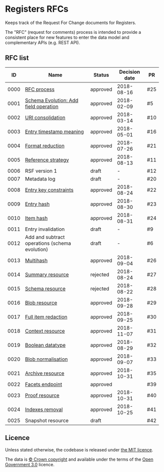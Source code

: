 # Registers RFCs

Keeps track of the Request For Change documents for Registers.

The "RFC" (request for comments) process is intended to provide a consistent
place for new features to enter the data model and complementary APIs (e.g.
REST API).

## RFC list

|ID|Name|Status|Decision date|PR|
|-|-|-|-|-|
|0000|[RFC process](content/rfc-process/index.md)|approved|2018-08-16|#25|
|0001|[Schema Evolution: Add field operation](schema-evolution-field-operations)|approved|2018-02-09|#5|
|0002|[URI consolidation](content/uri-consolidation/index.md)|approved|2018-03-14|#10|
|0003|[Entry timestamp meaning](content/meaning-of-entry-timestamp/index.md)|approved|2018-05-01|#16|
|0004|[Format reduction](content/format-reduction/index.md)|approved|2018-07-26|#21|
|0005|[Reference strategy](content/reference-strategy/index.md)|approved|2018-08-13|#11|
|0006|RSF version 1|draft|-|#12|
|0007|Metadata log|draft|-|#20|
|0008|[Entry key constraints](content/entry-key-constraints/index.md)|approved|2018-08-24|#22|
|0009|[Entry hash](content/entry-hash/index.md)|approved|2018-08-30|#23|
|0010|[Item hash](content/item-hash/index.md)|approved|2018-08-31|#24|
|0011|Entry invalidation|draft|-|#9|
|0012|Add and subtract operations (schema evolution)|draft|-|#6|
|0013|[Multihash](content/multihash/index.md)|approved|2018-09-04|#26|
|0014|[Summary resource](content/summary-resource/index.md)|rejected|2018-08-24|#27|
|0015|[Schema resource](content/schema-resource/index.md)|rejected|2018-08-22|#28|
|0016|[Blob resource](content/blob-resource/index.md)|approved|2018-09-28|#29|
|0017|[Full item redaction](content/full-item-redacted/index.md)|approved|2018-09-25|#30|
|0018|[Context resource](content/context-resource/index.md)|approved|2018-11-07|#31|
|0019|[Boolean datatype](content/boolean-datatype/index.md)|approved|2018-08-29|#32|
|0020|[Blob normalisation](content/blob-normalisation/index.md)|approved|2018-09-07|#33|
|0021|[Archive resource](content/archive-resource/index.md)|approved|2018-10-31|#35|
|0022|[Facets endpoint](content/facets-endpoint/index.md)|approved||#39|
|0023|[Proof resource](content/proof-resource/index.md)|approved|2018-10-31|#40|
|0024|[Indexes removal](content/indexes-removal/index.md)|approved|2018-10-25|#41|
|0025|Snapshot resource|draft||#42|

## Licence

Unless stated otherwise, the codebase is released under [the MIT licence](./LICENSE).

The data is [© Crown
copyright](http://www.nationalarchives.gov.uk/information-management/re-using-public-sector-information/copyright-and-re-use/crown-copyright/)
and available under the terms of the [Open Government
3.0](https://www.nationalarchives.gov.uk/doc/open-government-licence/version/3/)
licence.
